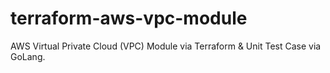 # terraform-aws-vpc-module
AWS Virtual Private Cloud (VPC) Module via Terraform &amp; Unit Test Case via GoLang.

